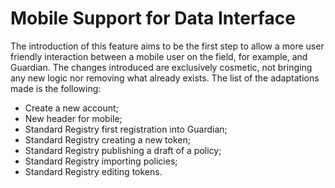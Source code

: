 # Mobile Support for Data Interface

The introduction of this feature aims to be the first step to allow a more user friendly interaction between a mobile user on the field, for example, and Guardian. The changes introduced are exclusively cosmetic, not bringing any new logic nor removing what already exists. The list of the adaptations made is the following:

* Create a new account;
* New header for mobile;
* Standard Registry first registration into Guardian;
* Standard Registry creating a new token;
* Standard Registry publishing a draft of a policy;
* Standard Registry importing policies;
* Standard Registry editing tokens.

